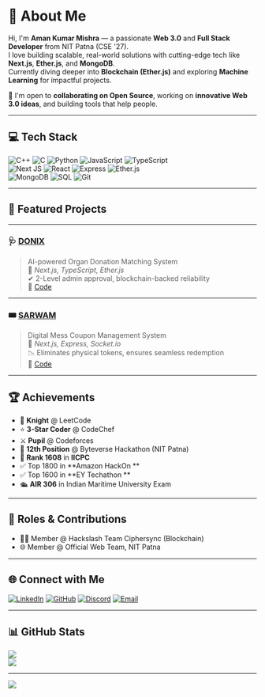 # 👋 About Me
Hi, I'm **Aman Kumar Mishra** — a passionate **Web 3.0** and **Full Stack Developer** from NIT Patna (CSE '27).  
I love building scalable, real-world solutions with cutting-edge tech like **Next.js**, **Ether.js**, and **MongoDB**.  
Currently diving deeper into **Blockchain (Ether.js)** and exploring **Machine Learning** for impactful projects.

🚀 I'm open to **collaborating on Open Source**, working on **innovative Web 3.0 ideas**, and building tools that help people.

---

## 💻 Tech Stack
![C++](https://img.shields.io/badge/C++-00599C?style=for-the-badge&logo=cplusplus&logoColor=white)
![C](https://img.shields.io/badge/C-00599C?style=for-the-badge&logo=c&logoColor=white)
![Python](https://img.shields.io/badge/Python-3670A0?style=for-the-badge&logo=python&logoColor=white)
![JavaScript](https://img.shields.io/badge/JS-F7DF1E?style=for-the-badge&logo=javascript&logoColor=black)
![TypeScript](https://img.shields.io/badge/TS-3178C6?style=for-the-badge&logo=typescript&logoColor=white)  
![Next JS](https://img.shields.io/badge/Next-black?style=for-the-badge&logo=next.js&logoColor=white)
![React](https://img.shields.io/badge/React-20232a?style=for-the-badge&logo=react&logoColor=61dafb)
![Express](https://img.shields.io/badge/Express.js-404d59?style=for-the-badge)
![Ether.js](https://img.shields.io/badge/Ether.js-purple?style=for-the-badge)  
![MongoDB](https://img.shields.io/badge/MongoDB-4ea94b?style=for-the-badge&logo=mongodb&logoColor=white)
![SQL](https://img.shields.io/badge/SQL-003B57?style=for-the-badge&logo=postgresql&logoColor=white)
![Git](https://img.shields.io/badge/Git-F05032?style=for-the-badge&logo=git&logoColor=white)

---

## 📌 Featured Projects



---

### 🩺 [DONIX](https://onrender.com/)
> AI-powered Organ Donation Matching System  
🔧 _Next.js, TypeScript, Ether.js_  
✔ 2-Level admin approval, blockchain-backed reliability  
🔗 [Code](https://github.com/amannitp131/Donix_org_frontend)

---

### 🎟️ [SARWAM](https://sarwam-ed5y.vercel.app/)
> Digital Mess Coupon Management System  
🔧 _Next.js, Express, Socket.io_  
📉 Eliminates physical tokens, ensures seamless redemption  
🔗 [Code](https://github.com/amannitp131/SARWAM)

---

## 🏆 Achievements
- 🧠 **Knight** @ LeetCode  
- ⭐ **3-Star Coder** @ CodeChef  
- ⚔️ **Pupil** @ Codeforces  
- 🥇 **12th Position** @ Byteverse Hackathon (NIT Patna)  
- 🥉 **Rank 1608** in **IICPC**  
- ✅ Top 1800 in **Amazon HackOn **  
- ✅ Top 1600 in **EY Techathon **  
- 🛳️ **AIR 306** in Indian Maritime University Exam  

---

## 📌 Roles & Contributions
- 👨‍💻 Member @ Hackslash Team Ciphersync (Blockchain)
- 🌐 Member @ Official Web Team, NIT Patna


---

## 🌐 Connect with Me
[![LinkedIn](https://img.shields.io/badge/LinkedIn-0077B5.svg?style=for-the-badge&logo=linkedin&logoColor=white)](https://www.linkedin.com/in/aman-mishra-837b9a27b)
[![GitHub](https://img.shields.io/badge/GitHub-100000?style=for-the-badge&logo=github&logoColor=white)](https://github.com/amannitp131)
[![Discord](https://img.shields.io/badge/Discord-5865F2.svg?style=for-the-badge&logo=discord&logoColor=white)](https://discord.gg/1197509045280591905)
[![Email](https://img.shields.io/badge/Email-D14836?style=for-the-badge&logo=gmail&logoColor=white)](mailto:amanmis601@gmail.com)

---

## 📊 GitHub Stats
![](https://github-readme-stats.vercel.app/api?username=amannitp131&theme=dark&hide_border=false&include_all_commits=false&count_private=true)  
![](https://github-readme-streak-stats.herokuapp.com/?user=amannitp131&theme=dark&hide_border=false)

---

[![](https://visitcount.itsvg.in/api?id=amannitp131&icon=0&color=0)](https://visitcount.itsvg.in)



